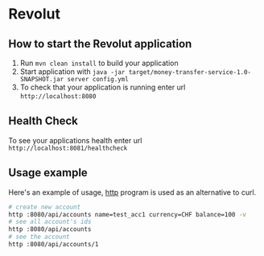 # Revolut

How to start the Revolut application
---

1. Run `mvn clean install` to build your application
1. Start application with `java -jar target/money-transfer-service-1.0-SNAPSHOT.jar server config.yml`
1. To check that your application is running enter url `http://localhost:8080`

Health Check
---

To see your applications health enter url `http://localhost:8081/healthcheck`

Usage example
---

Here's an example of usage, [http](https://httpie.org/) program is used as an alternative to curl. 

```bash
# create new account
http :8080/api/accounts name=test_acc1 currency=CHF balance=100 -v
# see all account's ids
http :8080/api/accounts
# see the account
http :8080/api/accounts/1
```
